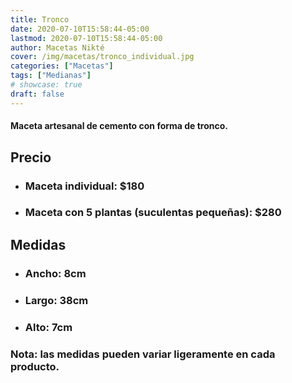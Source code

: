 ```yaml
---
title: Tronco
date: 2020-07-10T15:58:44-05:00
lastmod: 2020-07-10T15:58:44-05:00
author: Macetas Nikté
cover: /img/macetas/tronco_individual.jpg
categories: ["Macetas"]
tags: ["Medianas"]
# showcase: true
draft: false
---
```


#### Maceta artesanal de cemento con forma de tronco.

## Precio
- ### Maceta individual: $180
- ### Maceta con 5 plantas (suculentas pequeñas): $280

## Medidas
- ### Ancho: 8cm
- ### Largo: 38cm
- ### Alto: 7cm
### Nota: las medidas pueden variar ligeramente en cada producto.
<!--more-->


